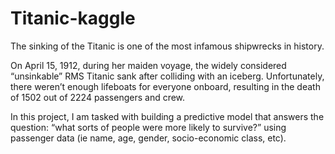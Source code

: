 # Titanic-kaggle

The sinking of the Titanic is one of the most infamous shipwrecks in history.

On April 15, 1912, during her maiden voyage, the widely considered “unsinkable” RMS Titanic sank after colliding with an iceberg. Unfortunately, there weren’t enough lifeboats for everyone onboard, resulting in the death of 1502 out of 2224 passengers and crew.


In this project, I am tasked with building a predictive model that answers the question: “what sorts of people were more likely to survive?” using passenger data (ie name, age, gender, socio-economic class, etc).
